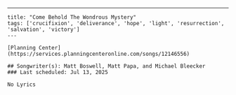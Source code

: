 ---
    title: "Come Behold The Wondrous Mystery"
    tags: ['crucifixion', 'deliverance', 'hope', 'light', 'resurrection', 'salvation', 'victory']
    ---

    [Planning Center](https://services.planningcenteronline.com/songs/12146556)

    ## Songwriter(s): Matt Boswell, Matt Papa, and Michael Bleecker
    ### Last scheduled: Jul 13, 2025          

    No Lyrics
    